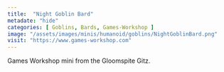 ```yaml
---
title:  "Night Goblin Bard"
metadate: "hide"
categories: [ Goblins, Bards, Games-Workshop ]
image: "/assets/images/minis/humanoid/goblins/NightGoblinBard.png"
visit: "https://www.games-workshop.com"
---
```

Games Workshop mini from the Gloomspite Gitz.